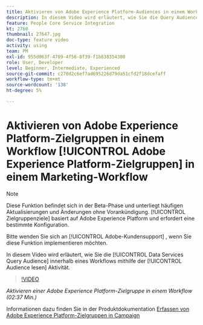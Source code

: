 ```yaml
---
title: Aktivieren von Adobe Experience Platform-Audiences in einem Workflow
description: In diesem Video wird erläutert, wie Sie die Query Audience für Data Services innerhalb eines Workflows aktivieren, indem Sie die Aktivität "Audience lesen"verwenden.
feature: People Core Service Integration
kt: 2760
thumbnail: 27647.jpg
doc-type: feature video
activity: using
team: PM
exl-id: 955d063f-4709-4f56-8f39-f1b838354300
role: User, Developer
level: Beginner, Intermediate, Experienced
source-git-commit: c270d2c6ef7ad695226d79da51cfd2f18dcefaff
workflow-type: tm+mt
source-wordcount: '138'
ht-degree: 5%

---
```


# Aktivieren von Adobe Experience Platform-Zielgruppen in einem Workflow [!UICONTROL Adobe Experience Platform-Zielgruppen] in einem Marketing-Workflow

>[!NOTE]
>
>Diese Funktion befindet sich in der Beta-Phase und unterliegt häufigen Aktualisierungen und Änderungen ohne Vorankündigung. [!UICONTROL Zielgruppenziele] basiert auf Adobe Experience Platform und erfordert eine bestimmte Konfiguration.
>
>Bitte wenden Sie sich an [!UICONTROL Adobe-Kundensupport] , wenn Sie diese Funktion implementieren möchten.

In diesem Video wird erläutert, wie Sie die [!UICONTROL Data Services Query Audience] innerhalb eines Workflows mithilfe der [!UICONTROL Audience lesen] Aktivität.

>[!VIDEO](https://video.tv.adobe.com/v/27647?quality=12)

*Aktivieren einer Adobe Experience Platform-Zielgruppe in einem Workflow (02:37 Min.)*

Informationen dazu finden Sie in der Produktdokumentation [Erfassen von Adobe Experience Platform-Zielgruppen in Campaign](https://experienceleague.adobe.com/docs/campaign-standard/using/integrating-with-adobe-cloud/adobe-experience-platform/aep-sources-destinations/ingest-aep-data.html)
